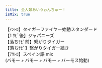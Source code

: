 ```yaml
---
title: 全人類あいうぉんちゅー！
isMix: true
---
```


【ｲﾝﾄﾛ】タイガーファイヤー始動スタンダード<br />
【1 ｻﾋﾞ後】ジャパニーズ<br />
【落ちｻﾋﾞ前】繋がりタイガー<br />
【落ちｻﾋﾞ】繋がりタイガー続き<br />
【ｱｳﾄﾛ】スペイン語 mix<br />
(バモー ⤴︎ バモー ⤴︎ バモー ⤴︎ バーモス始動)
